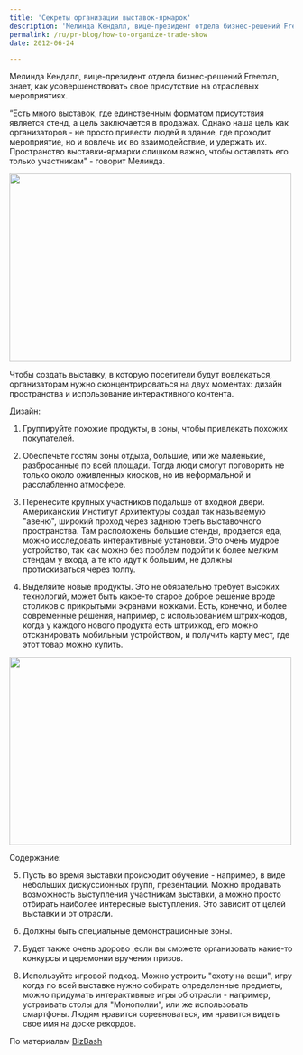 ```yaml
---
title: 'Секреты организации выставок-ярмарок'
description: 'Мелинда Кендалл, вице-президент отдела бизнес-решений Freeman, знает, как усовершенствовать свое присутствие на отраслевых мероприятиях.'
permalink: /ru/pr-blog/how-to-organize-trade-show
date: 2012-06-24

---
```


Мелинда Кендалл, вице-президент отдела бизнес-решений Freeman, знает, как усовершенствовать свое присутствие на отраслевых мероприятиях.

“Есть много выставок, где единственным форматом присутствия является стенд, а цель заключается в продажах. Однако наша цель как организаторов - не просто привести людей в здание, где проходит мероприятие, но и вовлечь их во взаимодействие, и удержать их. Пространство выставки-ярмарки слишком важно, чтобы оставлять его только участникам"  - говорит Мелинда.

<img src="{{ site.assets }}/upload/4001413522_04eec8ae0f.jpg" alt="" class="post__img" width="500" height="333">

Чтобы создать выставку, в которую посетители будут вовлекаться, организаторам нужно сконцентрироваться на двух моментах: дизайн пространства и использование интерактивного контента.

Дизайн:

1. Группируйте похожие продукты, в зоны, чтобы привлекать похожих покупателей.

2. Обеспечьте гостям зоны отдыха, большие, или же маленькие, разбросанные по всей площади. Тогда люди смогут поговорить не только около оживленных киосков, но ив неформальной и расслабленно атмосфере.

3. Перенесите крупных участников подальше от входной двери. Американский Институт Архитектуры создал так называемую "авеню", широкий проход через заднюю треть выставочного пространства. Там расположены большие стенды, продается еда, можно исследовать интерактивные установки. Это очень мудрое устройство, так как можно без проблем подойти к более мелким стендам у входа, а те кто идут к большим, не должны протискиваться через толпу.

4. Выделяйте новые продукты. Это не обязательно требует высоких технологий, может быть какое-то старое доброе решение вроде столиков c прикрытыми экранами ножками. Есть, конечно, и более современные решения, например, с использованием штрих-кодов, когда у каждого нового продукта есть штрихкод, его можно отсканировать мобильным устройством, и получить карту мест, где этот товар можно купить.

<img src="{{ site.assets }}/upload/4280209014_120d47ae86.jpg" alt="" class="post__img" width="500" height="333">

Содержание:

5. Пусть во время выставки происходит обучение - например, в виде небольших дискуссионных групп, презентаций. Можно продавать возможность выступления участникам выставки, а можно просто отбирать наиболее интересные выступления. Это зависит от целей выставки и от отрасли.

6. Должны быть специальные демонстрационные зоны.

7. Будет также очень здорово ,если вы сможете организовать какие-то конкурсы и церемонии вручения призов.

8. Используйте игровой подход. Можно устроить "охоту на вещи", игру когда по всей выставке нужно собирать определенные предметы, можно придумать интерактивные игры об отрасли - например, устраивать столы для "Монополии", или же использовать смартфоны. Людям нравится соревноваться, им нравится видеть свое имя на доске рекордов.

По материалам <a href="https://www.bizbash.com/8_tips_for_creating_a_better_trade_show/new-york/story/23627/">BizBash</a>

